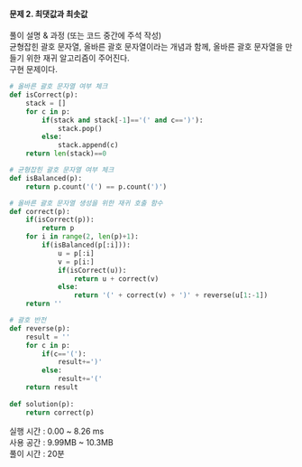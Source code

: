 #### 문제 2. 최댓값과 최솟값

풀이 설명 & 과정 (또는 코드 중간에 주석 작성)  
균형잡힌 괄호 문자열, 올바른 괄호 문자열이라는 개념과 함께, 올바른 괄호 문자열을 만들기 위한 재귀 알고리즘이 주어진다.  
구현 문제이다.

```python
# 올바른 괄호 문자열 여부 체크
def isCorrect(p):
    stack = []
    for c in p:
        if(stack and stack[-1]=='(' and c==')'):
            stack.pop()
        else:
            stack.append(c)
    return len(stack)==0

# 균형잡힌 괄호 문자열 여부 체크
def isBalanced(p):
    return p.count('(') == p.count(')')

# 올바른 괄호 문자열 생성을 위한 재귀 호출 함수
def correct(p):
    if(isCorrect(p)):
        return p
    for i in range(2, len(p)+1):
        if(isBalanced(p[:i])):
            u = p[:i]
            v = p[i:]
            if(isCorrect(u)):
                return u + correct(v)
            else:
                return '(' + correct(v) + ')' + reverse(u[1:-1])
    return ''

# 괄호 반전
def reverse(p):
    result = ''
    for c in p:
        if(c=='('):
            result+=')'
        else:
            result+='('
    return result
     
def solution(p):    
    return correct(p)
```

실행 시간 : 0.00 ~ 8.26 ms    
사용 공간 : 9.99MB ~ 10.3MB  
풀이 시간 : 20분
